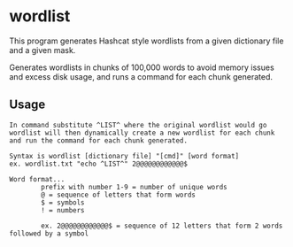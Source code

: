 # wordlist

This program generates Hashcat style wordlists from a given dictionary file and a given mask.

Generates wordlists in chunks of 100,000 words to avoid memory issues and excess disk usage, 
and runs a command for each chunk generated.

## Usage

	In command substitute ^LIST^ where the original wordlist would go
	wordlist will then dynamically create a new wordlist for each chunk
	and run the command for each chunk generated.

	Syntax is wordlist [dictionary file] "[cmd]" [word format]
	ex. wordlist.txt "echo ^LIST^" 2@@@@@@@@@@@@$

	Word format...
			prefix with number 1-9 = number of unique words
	        @ = sequence of letters that form words
			$ = symbols
			! = numbers

			ex. 2@@@@@@@@@@@@$ = sequence of 12 letters that form 2 words followed by a symbol
